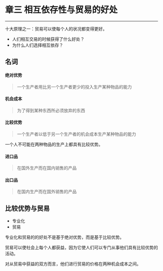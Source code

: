 # 章三 相互依存性与贸易的好处

---

十大原理之一：贸易可以使每个人的状况都变得更好。

- 人们相互交易的时候获得了什么好处？
- 为什么人们选择相互依存？

## 名词
#### 绝对优势
> 一个生产者用比另一个生产者更少的投入生产某种物品的能力

#### 机会成本
> 为了得到某种东西所必须放弃的东西

#### 比较优势
> 一个生产者以低于另一个生产者的机会成本生产某种物品的能力

一个人不可能在两种物品的生产上都具有比较优势。

#### 进口品
> 在国外生产而在国内销售的产品

#### 出口品
> 在国内生产而在国外销售的产品

## 比较优势与贸易
- 专业化
- 贸易

专业化和贸易的的好处不是基于绝对优势，而是基于比较优势。

贸易可以使社会上每个人都获益，因为它使人们可以专门从事他们具有比较优势的活动。

对从贸易中获益的双方而言，他们进行贸易的价格在两种机会成本之间。
